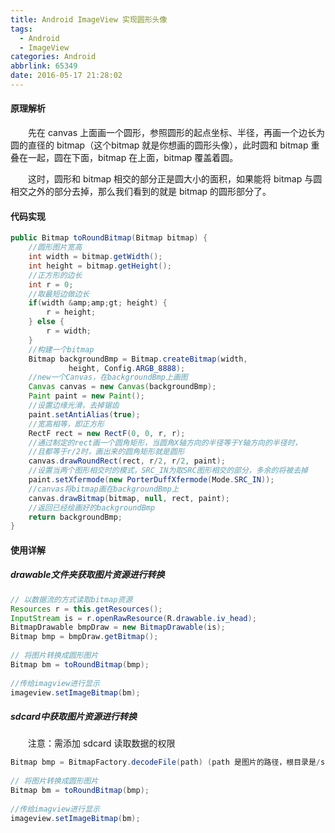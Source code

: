 ```yaml
---
title: Android ImageView 实现圆形头像
tags:
  - Android
  - ImageView
categories: Android
abbrlink: 65349
date: 2016-05-17 21:28:02
---
```


#### 原理解析

　　先在 canvas 上面画一个圆形，参照圆形的起点坐标、半径，再画一个边长为圆的直径的 bitmap（这个bitmap 就是你想画的圆形头像），此时圆和 bitmap 重叠在一起，圆在下面，bitmap 在上面，bitmap 覆盖着圆。

<!--more-->

　　这时，圆形和 bitmap 相交的部分正是圆大小的面积，如果能将 bitmap 与圆相交之外的部分去掉，那么我们看到的就是 bitmap 的圆形部分了。

#### 代码实现

```java
public Bitmap toRoundBitmap(Bitmap bitmap) {  
    //圆形图片宽高  
    int width = bitmap.getWidth();  
    int height = bitmap.getHeight();  
    //正方形的边长  
    int r = 0;  
    //取最短边做边长  
    if(width &amp;amp;gt; height) {  
        r = height;  
    } else {  
        r = width;  
    }  
    //构建一个bitmap  
    Bitmap backgroundBmp = Bitmap.createBitmap(width,  
             height, Config.ARGB_8888);  
    //new一个Canvas，在backgroundBmp上画图  
    Canvas canvas = new Canvas(backgroundBmp);  
    Paint paint = new Paint();  
    //设置边缘光滑，去掉锯齿  
    paint.setAntiAlias(true);  
    //宽高相等，即正方形  
    RectF rect = new RectF(0, 0, r, r);  
    //通过制定的rect画一个圆角矩形，当圆角X轴方向的半径等于Y轴方向的半径时，  
    //且都等于r/2时，画出来的圆角矩形就是圆形  
    canvas.drawRoundRect(rect, r/2, r/2, paint);  
    //设置当两个图形相交时的模式，SRC_IN为取SRC图形相交的部分，多余的将被去掉  
    paint.setXfermode(new PorterDuffXfermode(Mode.SRC_IN));  
    //canvas将bitmap画在backgroundBmp上  
    canvas.drawBitmap(bitmap, null, rect, paint);  
    //返回已经绘画好的backgroundBmp  
    return backgroundBmp;  
}  
```

#### 使用详解


##### drawable文件夹获取图片资源进行转换

```java
// 以数据流的方式读取bitmap资源
Resources r = this.getResources();
InputStream is = r.openRawResource(R.drawable.iv_head);
BitmapDrawable bmpDraw = new BitmapDrawable(is);
Bitmap bmp = bmpDraw.getBitmap();
 
// 将图片转换成圆形图片
Bitmap bm = toRoundBitmap(bmp);
 
//传给imagview进行显示
imageview.setImageBitmap(bm);
```

##### sdcard中获取图片资源进行转换

　　注意：需添加 sdcard 读取数据的权限

```java
Bitmap bmp = BitmapFactory.decodeFile(path) (path 是图片的路径，根目录是/sdcard)
 
// 将图片转换成圆形图片
Bitmap bm = toRoundBitmap(bmp);
 
//传给imagview进行显示
imageview.setImageBitmap(bm);
```